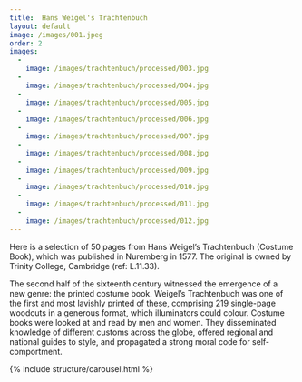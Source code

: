 ```yaml
---
title:  Hans Weigel's Trachtenbuch
layout: default
image: /images/001.jpeg
order: 2
images:
  -
    image: /images/trachtenbuch/processed/003.jpg
  -
    image: /images/trachtenbuch/processed/004.jpg
  -
    image: /images/trachtenbuch/processed/005.jpg
  -
    image: /images/trachtenbuch/processed/006.jpg
  -
    image: /images/trachtenbuch/processed/007.jpg
  -
    image: /images/trachtenbuch/processed/008.jpg
  -
    image: /images/trachtenbuch/processed/009.jpg
  -
    image: /images/trachtenbuch/processed/010.jpg
  -
    image: /images/trachtenbuch/processed/011.jpg
  -
    image: /images/trachtenbuch/processed/012.jpg
---
```


Here is a selection of 50 pages from Hans Weigel’s Trachtenbuch (Costume Book), which was published in Nuremberg in 1577. The original is owned by Trinity College, Cambridge (ref: L.11.33).

The second half of the sixteenth century witnessed the emergence of a new genre: the printed costume book. Weigel’s Trachtenbuch was one of the first and most lavishly printed of these, comprising 219 single-page woodcuts in a generous format, which illuminators could colour. Costume books were looked at and read by men and women. They disseminated knowledge of different customs across the globe, offered regional and national guides to style, and propagated a strong moral code for self-comportment.

{% include structure/carousel.html %}

